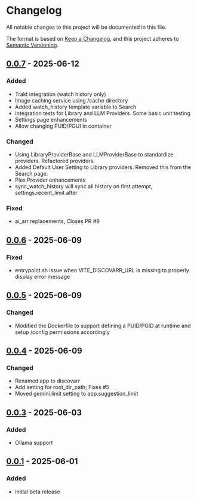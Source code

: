 # Changelog
All notable changes to this project will be documented in this file.

The format is based on [Keep a Changelog](https://keepachangelog.com/en/1.0.0/),
and this project adheres to [Semantic Versioning](https://semver.org/spec/v2.0.0.html).

## [0.0.7]() - 2025-06-12
### Added
- Trakt integration (watch history only)
- Image caching service using /cache directory
- Added watch_history template variable to Search
- Integration tests for Library and LLM Providers. Some basic unit testing
- Settings page enhancements
- Allow changing PUID/PGUI in container

### Changed
- Using LibraryProviderBase and LLMProviderBase to standardize providers. Refactored providers.
- Added Default User Setting to Library providers. Removed this from the Search page.
- Plex Provider enhancements
- sync_watch_history will sync all history on first attempt, settings.recent_limit after

### Fixed 
- ai_arr replacements, Closes PR #9

## [0.0.6]() - 2025-06-09
### Fixed
- entrypoint.sh issue when VITE_DISCOVARR_URL is missing to properly display error message

## [0.0.5]() - 2025-06-09
### Changed
- Modified the Dockerfile to support defining a PUID/PGID at runtime and setup /config permissions accordingly

## [0.0.4]() - 2025-06-09
### Changed
- Renamed app to discovarr
- Add setting for root_dir_path; Fixes #5
- Moved gemini.limit setting to app.suggestion_limit

## [0.0.3]() - 2025-06-03
### Added
- Ollama support

## [0.0.1]() - 2025-06-01
### Added
- Initlal beta release